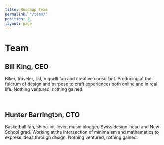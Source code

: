 ```yaml
---
title: Roadmap Team
permalink: "/team/"
position: 2
layout: page
---
```


<h1 class="h1 fw1 purple mb1">Team</h1>

## Bill King, CEO

Biker, traveler, DJ, Vignelli fan and creative consultant. Producing at the fulcrum of design and purpose to craft experiences both online and in real life. Nothing ventured, nothing gained.

&nbsp;

## Hunter Barrington, CTO

Basketball fan, shiba-inu lover, music blogger, Swiss design-head and New School grad. Working at the intersection of minimalism and mathematics to express ideas through design. Nothing ventured, nothing gained.
